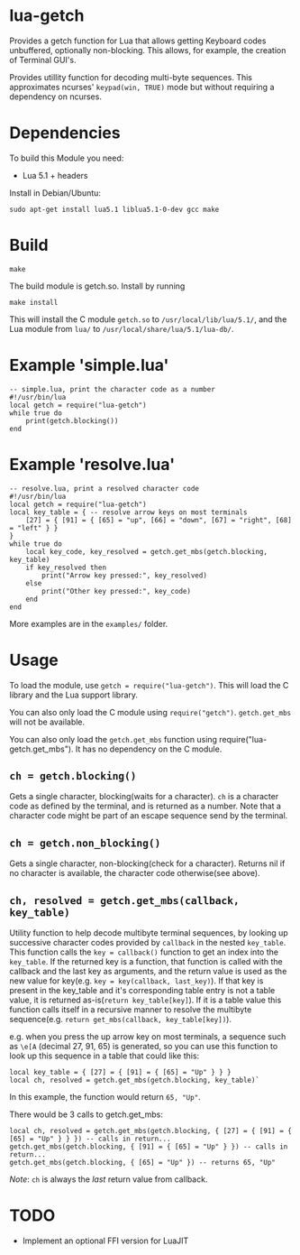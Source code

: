 # lua-getch

Provides a getch function for Lua that allows getting Keyboard codes unbuffered, optionally non-blocking.
This allows, for example, the creation of Terminal GUI's.

Provides utillity function for decoding multi-byte sequences.
This approximates ncurses' `keypad(win, TRUE)` mode but without requiring a dependency on ncurses.



# Dependencies

To build this Module you need:

 * Lua 5.1 + headers

Install in Debian/Ubuntu:

    sudo apt-get install lua5.1 liblua5.1-0-dev gcc make



# Build

    make

The build module is getch.so. Install by running

	make install

This will install the C module `getch.so` to `/usr/local/lib/lua/5.1/`, and
the Lua module from `lua/` to `/usr/local/share/lua/5.1/lua-db/`.


# Example 'simple.lua'

	-- simple.lua, print the character code as a number
    #!/usr/bin/lua
	local getch = require("lua-getch")
	while true do
		print(getch.blocking())
	end



# Example 'resolve.lua'

	-- resolve.lua, print a resolved character code
	#!/usr/bin/lua
	local getch = require("lua-getch")
	local key_table = { -- resolve arrow keys on most terminals
		[27] = { [91] = { [65] = "up", [66] = "down", [67] = "right", [68] = "left" } }
	}
	while true do
		local key_code, key_resolved = getch.get_mbs(getch.blocking, key_table)
		if key_resolved then
			print("Arrow key pressed:", key_resolved)
		else
			print("Other key pressed:", key_code)
		end
	end

More examples are in the `examples/` folder.



# Usage

To load the module, use `getch = require("lua-getch")`. This will load the C library and the Lua support library.

You can also only load the C module using `require("getch")`. `getch.get_mbs` will not be available.

You can also only load the `getch.get_mbs` function using require("lua-getch.get_mbs"). It has no dependency on the C module.



## `ch = getch.blocking()`

Gets a single character, blocking(waits for a character). `ch` is a character code as defined by the terminal,
and is returned as a number.
Note that a character code might be part of an escape sequence send by the terminal.



## `ch = getch.non_blocking()`

Gets a single character, non-blocking(check for a character).
Returns nil if no character is available, the character code otherwise(see above).



## `ch, resolved = getch.get_mbs(callback, key_table)`

Utility function to help decode multibyte terminal sequences, by looking up
successive character codes provided by `callback` in the nested `key_table`.
This function calls the `key = callback()` function to get an index into the `key_table`.
If the returned key is a function, that function is called with the callback and the last key as arguments,
and the return value is used as the new value for key(e.g. `key = key(callback, last_key)`).
If that key is present in the key_table and it's corresponding table entry is not a table value,
it is returned as-is(`return key_table[key]`). If it is a table value this function calls itself in a
recursive manner to resolve the multibyte sequence(e.g. `return get_mbs(callback, key_table[key])`).

e.g. when you press the up arrow key on most terminals, a sequence such as `\e[A` (decimal 27, 91, 65)
is generated, so you can use this function to look up this sequence in a table that could like this:

```
local key_table = { [27] = { [91] = { [65] = "Up" } } }
local ch, resolved = getch.get_mbs(getch.blocking, key_table)`
```

In this example, the function would return `65, "Up"`.

There would be 3 calls to getch.get_mbs:
```
local ch, resolved = getch.get_mbs(getch.blocking, { [27] = { [91] = { [65] = "Up" } } }) -- calls in return...
getch.get_mbs(getch.blocking, { [91] = { [65] = "Up" } }) -- calls in return...
getch.get_mbs(getch.blocking, { [65] = "Up" }) -- returns 65, "Up"
```

*Note*: `ch` is always the *last* return value from callback.



# TODO

 * Implement an optional FFI version for LuaJIT
